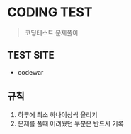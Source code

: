 CODING TEST
===========
> 코딩테스트 문제풀이

TEST SITE
---------
* codewar

## 규칙
1. 하루에 최소 하나이상씩 올리기
2. 문제를 풀때 어려웠던 부분은 반드시 기록